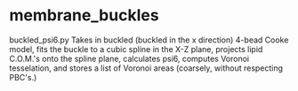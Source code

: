 # membrane_buckles

buckled_psi6.py
Takes in buckled (buckled in the x direction) 4-bead Cooke model, 
fits the buckle to a cubic spline in the X-Z plane, 
projects lipid C.O.M.'s onto the spline plane, 
calculates psi6,
computes Voronoi tesselation,
and stores a list of Voronoi areas (coarsely, without respecting PBC's.)
